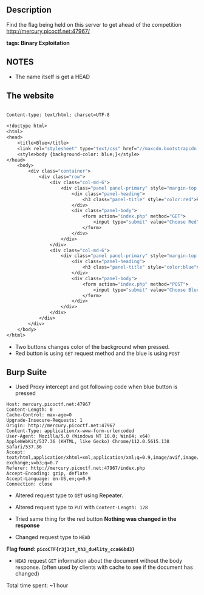 ## Description
Find the flag being held on this server to get ahead of the competition http://mercury.picoctf.net:47967/

**tags: Binary Exploitation**

## NOTES
- The name itself is get a HEAD

## The website

```HTTP/1.1 200 OK

Content-type: text/html; charset=UTF-8

<!doctype html>
<html>
<head>
    <title>Blue</title>
    <link rel="stylesheet" type="text/css" href="//maxcdn.bootstrapcdn.com/bootstrap/3.3.5/css/bootstrap.min.css">
	<style>body {background-color: blue;}</style>
</head>
	<body>
		<div class="container">
			<div class="row">
				<div class="col-md-6">
					<div class="panel panel-primary" style="margin-top:50px">
						<div class="panel-heading">
							<h3 class="panel-title" style="color:red">Red</h3>
						</div>
						<div class="panel-body">
							<form action="index.php" method="GET">
								<input type="submit" value="Choose Red"/>
							</form>
						</div>
					</div>
				</div>
				<div class="col-md-6">
					<div class="panel panel-primary" style="margin-top:50px">
						<div class="panel-heading">
							<h3 class="panel-title" style="color:blue">Blue</h3>
						</div>
						<div class="panel-body">
							<form action="index.php" method="POST">
								<input type="submit" value="Choose Blue"/>
							</form>
						</div>
					</div>
				</div>
			</div>
		</div>
	</body>
</html>
```

- Two buttons changes color of the background when pressed.
- Red button is using `GET` request method and the blue is using `POST`

## Burp Suite
- Used Proxy intercept and got following code when blue button is pressed

```POST /index.php HTTP/1.1
Host: mercury.picoctf.net:47967
Content-Length: 0
Cache-Control: max-age=0
Upgrade-Insecure-Requests: 1
Origin: http://mercury.picoctf.net:47967
Content-Type: application/x-www-form-urlencoded
User-Agent: Mozilla/5.0 (Windows NT 10.0; Win64; x64) AppleWebKit/537.36 (KHTML, like Gecko) Chrome/112.0.5615.138 Safari/537.36
Accept: text/html,application/xhtml+xml,application/xml;q=0.9,image/avif,image/webp,image/apng,*/*;q=0.8,application/signed-exchange;v=b3;q=0.7
Referer: http://mercury.picoctf.net:47967/index.php
Accept-Encoding: gzip, deflate
Accept-Language: en-US,en;q=0.9
Connection: close
```

- Altered request type to `GET` using Repeater.
- Altered request type to `PUT` with `Content-Length: 128`
- Tried same thing for the red button
**Nothing was changed in the response**

- Changed request type to `HEAD`

**Flag found: `picoCTF{r3j3ct_th3_du4l1ty_cca66bd3}`**

- `HEAD` request `GET` information about the document without the body response. (often used by clients with cache to see if the document has changed)

Total time spent: ~1 hour